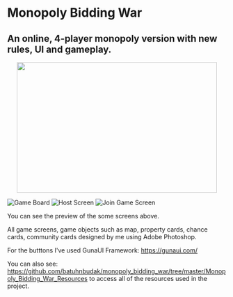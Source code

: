 # Monopoly Bidding War
## An online, 4-player monopoly version with new rules, UI and gameplay.
<p align="center">
  <img width="460" height="300" src="https://user-images.githubusercontent.com/50097456/174960244-a4f110b5-88ee-4087-84c5-19397ec195de.png">
</p>

![Game Board](https://user-images.githubusercontent.com/50097456/174959415-a162b8a9-abac-4f00-af48-b7d0962a3695.png)
![Host Screen](https://user-images.githubusercontent.com/50097456/174960021-be22b111-2795-4b4a-9945-dbcc47fd2e00.PNG)
![Join Game Screen](https://user-images.githubusercontent.com/50097456/174960051-74f268b9-4c45-4e30-9c83-10f3e31f58d3.PNG)



You can see the preview of the some screens above.

All game screens, game objects such as map, property cards, chance cards, community cards designed by me using Adobe Photoshop.

For the butttons I've used GunaUI Framework: https://gunaui.com/

You can also see: https://github.com/batuhnbudak/monopoly_bidding_war/tree/master/Monopoly_Bidding_War_Resources
to access all of the resources used in the project.

